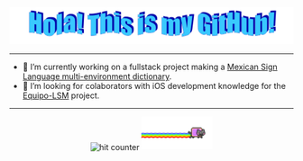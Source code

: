 <div align="center">
  <img src="https://github.com/Dialvive/Dialvive/blob/master/images/HolaMundo.png?raw=true" style="max-width: 100%;" alt="Hello World!" />
</div>

<hr>

- 🔭 I’m currently working on a fullstack project making a [Mexican Sign Language multi-environment dictionary](https://github.com/Equipo-LSM).
- 🤔 I’m looking for colaborators with iOS development knowledge for the [Equipo-LSM](https://github.com/Equipo-LSM) project.

<hr>

<div align="center">
<img src="https://profile-counter.glitch.me/dialvive/count.svg" alt="hit counter" align="center">
<img src="https://github.com/Dialvive/Dialvive/blob/master/images/nyan.gif?raw=true" style="width: 25%;" alt="Nyan!" />
</div>
